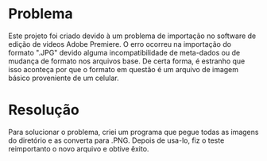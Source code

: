 # Problema

Este projeto foi criado devido à um problema de importação no software de edição de videos Adobe Premiere.
O erro ocorreu na importação do formato ".JPG" devido alguma incompatibilidade de meta-dados ou de mudança de formato nos arquivos base.
De certa forma, é estranho que isso aconteça por que o formato em questão é um arquivo de imagem básico proveniente de um celular.

# Resolução

Para solucionar o problema, criei um programa que pegue todas as imagens do diretório e as converta para .PNG. Depois de usa-lo, fiz o teste reimportanto o novo arquivo e obtive êxito.

